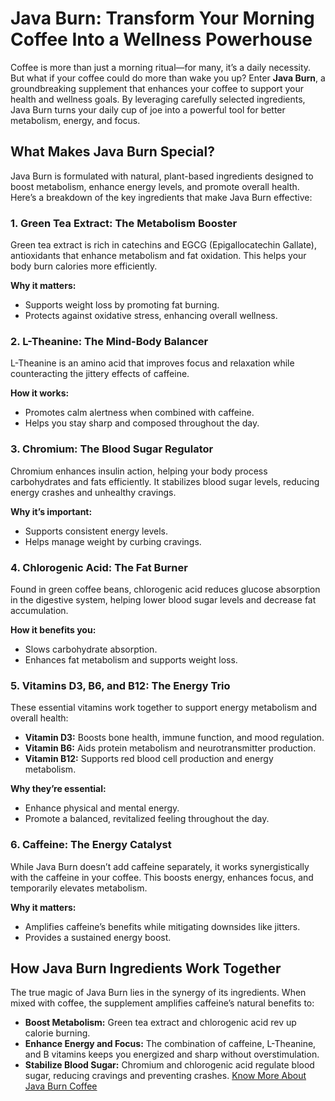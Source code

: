 # Java Burn: Transform Your Morning Coffee Into a Wellness Powerhouse

Coffee is more than just a morning ritual—for many, it’s a daily necessity. But what if your coffee could do more than wake you up? Enter **Java Burn**, a groundbreaking supplement that enhances your coffee to support your health and wellness goals. By leveraging carefully selected ingredients, Java Burn turns your daily cup of joe into a powerful tool for better metabolism, energy, and focus.

## What Makes Java Burn Special?
Java Burn is formulated with natural, plant-based ingredients designed to boost metabolism, enhance energy levels, and promote overall health. Here’s a breakdown of the key ingredients that make Java Burn effective:

### 1. Green Tea Extract: The Metabolism Booster
Green tea extract is rich in catechins and EGCG (Epigallocatechin Gallate), antioxidants that enhance metabolism and fat oxidation. This helps your body burn calories more efficiently.

**Why it matters:**
- Supports weight loss by promoting fat burning.
- Protects against oxidative stress, enhancing overall wellness.

### 2. L-Theanine: The Mind-Body Balancer
L-Theanine is an amino acid that improves focus and relaxation while counteracting the jittery effects of caffeine.

**How it works:**
- Promotes calm alertness when combined with caffeine.
- Helps you stay sharp and composed throughout the day.

### 3. Chromium: The Blood Sugar Regulator
Chromium enhances insulin action, helping your body process carbohydrates and fats efficiently. It stabilizes blood sugar levels, reducing energy crashes and unhealthy cravings.

**Why it’s important:**
- Supports consistent energy levels.
- Helps manage weight by curbing cravings.

### 4. Chlorogenic Acid: The Fat Burner
Found in green coffee beans, chlorogenic acid reduces glucose absorption in the digestive system, helping lower blood sugar levels and decrease fat accumulation.

**How it benefits you:**
- Slows carbohydrate absorption.
- Enhances fat metabolism and supports weight loss.

### 5. Vitamins D3, B6, and B12: The Energy Trio
These essential vitamins work together to support energy metabolism and overall health:
- **Vitamin D3:** Boosts bone health, immune function, and mood regulation.
- **Vitamin B6:** Aids protein metabolism and neurotransmitter production.
- **Vitamin B12:** Supports red blood cell production and energy metabolism.

**Why they’re essential:**
- Enhance physical and mental energy.
- Promote a balanced, revitalized feeling throughout the day.

### 6. Caffeine: The Energy Catalyst
While Java Burn doesn’t add caffeine separately, it works synergistically with the caffeine in your coffee. This boosts energy, enhances focus, and temporarily elevates metabolism.

**Why it matters:**
- Amplifies caffeine’s benefits while mitigating downsides like jitters.
- Provides a sustained energy boost.

## How Java Burn Ingredients Work Together
The true magic of Java Burn lies in the synergy of its ingredients. When mixed with coffee, the supplement amplifies caffeine’s natural benefits to:
- **Boost Metabolism:** Green tea extract and chlorogenic acid rev up calorie burning.
- **Enhance Energy and Focus:** The combination of caffeine, L-Theanine, and B vitamins keeps you energized and sharp without overstimulation.
- **Stabilize Blood Sugar:** Chromium and chlorogenic acid regulate blood sugar, reducing cravings and preventing crashes.
 [Know More About Java Burn Coffee](https://javaburncoffee2.blogspot.com/2025/01/java-burn-ingredients-unlocking-secret.html)


